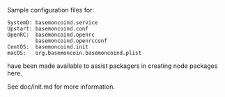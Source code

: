 Sample configuration files for:
```
SystemD: basemoncoind.service
Upstart: basemoncoind.conf
OpenRC:  basemoncoind.openrc
         basemoncoind.openrcconf
CentOS:  basemoncoind.init
macOS:   org.basemoncoin.basemoncoind.plist
```
have been made available to assist packagers in creating node packages here.

See doc/init.md for more information.
